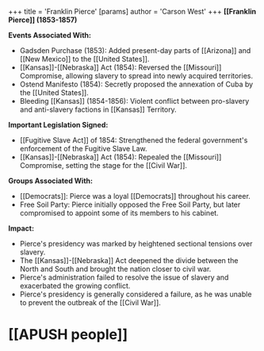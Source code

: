 +++
 title = 'Franklin Pierce'
[params]
	author = 'Carson West'
+++
**[[Franklin Pierce]] (1853-1857)**

**Events Associated With:**

* Gadsden Purchase (1853): Added present-day parts of [[Arizona]] and [[New Mexico]] to the [[United States]].
* [[Kansas]]-[[Nebraska]] Act (1854): Reversed the [[Missouri]] Compromise, allowing slavery to spread into newly acquired territories.
* Ostend Manifesto (1854): Secretly proposed the annexation of Cuba by the [[United States]].
* Bleeding [[Kansas]] (1854-1856): Violent conflict between pro-slavery and anti-slavery factions in [[Kansas]] Territory.

**Important Legislation Signed:**

* [[Fugitive Slave Act]] of 1854: Strengthened the federal government's enforcement of the Fugitive Slave Law.
* [[Kansas]]-[[Nebraska]] Act (1854): Repealed the [[Missouri]] Compromise, setting the stage for the [[Civil War]].

**Groups Associated With:**

* [[Democrats]]: Pierce was a loyal [[Democrats]] throughout his career.
* Free Soil Party: Pierce initially opposed the Free Soil Party, but later compromised to appoint some of its members to his cabinet.

**Impact:**

* Pierce's presidency was marked by heightened sectional tensions over slavery.
* The [[Kansas]]-[[Nebraska]] Act deepened the divide between the North and South and brought the nation closer to civil war.
* Pierce's administration failed to resolve the issue of slavery and exacerbated the growing conflict.
* Pierce's presidency is generally considered a failure, as he was unable to prevent the outbreak of the [[Civil War]].
# [[APUSH people]]